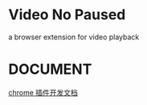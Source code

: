 # Video No Paused

a browser extension for video playback

# DOCUMENT

[chrome 插件开发文档](https://developer.chrome.com/docs/extensions/)
